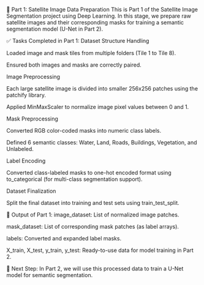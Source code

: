 📂 Part 1: Satellite Image Data Preparation
This is Part 1 of the Satellite Image Segmentation project using Deep Learning. In this stage, we prepare raw satellite images and their corresponding masks for training a semantic segmentation model (U-Net in Part 2).

✅ Tasks Completed in Part 1:
Dataset Structure Handling

Loaded image and mask tiles from multiple folders (Tile 1 to Tile 8).

Ensured both images and masks are correctly paired.

Image Preprocessing

Each large satellite image is divided into smaller 256x256 patches using the patchify library.

Applied MinMaxScaler to normalize image pixel values between 0 and 1.

Mask Preprocessing

Converted RGB color-coded masks into numeric class labels.

Defined 6 semantic classes:
Water, Land, Roads, Buildings, Vegetation, and Unlabeled.

Label Encoding

Converted class-labeled masks to one-hot encoded format using to_categorical (for multi-class segmentation support).

Dataset Finalization

Split the final dataset into training and test sets using train_test_split.

🔄 Output of Part 1:
image_dataset: List of normalized image patches.

mask_dataset: List of corresponding mask patches (as label arrays).

labels: Converted and expanded label masks.

X_train, X_test, y_train, y_test: Ready-to-use data for model training in Part 2.

🔗 Next Step:
In Part 2, we will use this processed data to train a U-Net model for semantic segmentation.

